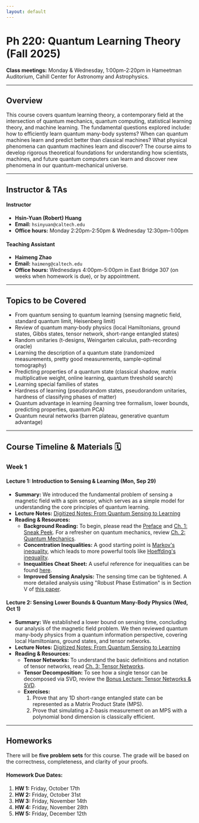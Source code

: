 ```yaml
---
layout: default
---
```


# Ph 220: Quantum Learning Theory (Fall 2025)

**Class meetings:** Monday & Wednesday, 1:00pm-2:20pm in Hameetman Auditorium, Cahill Center for Astronomy and Astrophysics.

---

## Overview

This course covers quantum learning theory, a contemporary field at the intersection of quantum mechanics, quantum computing, statistical learning theory, and machine learning. The fundamental questions explored include: how to efficiently learn quantum many-body systems? When can quantum machines learn and predict better than classical machines? What physical phenomena can quantum machines learn and discover? The course aims to develop rigorous theoretical foundations for understanding how scientists, machines, and future quantum computers can learn and discover new phenomena in our quantum-mechanical universe.

---

## Instructor & TAs

#### Instructor
* **Hsin-Yuan (Robert) Huang**
* **Email:** `hsinyuan@caltech.edu`
* **Office hours:** Monday 2:20pm-2:50pm & Wednesday 12:30pm–1:00pm

#### Teaching Assistant
* **Haimeng Zhao**
* **Email:** `haimeng@caltech.edu`
* **Office hours:** Wednesdays 4:00pm-5:00pm in East Bridge 307 (on weeks when homework is due), or by appointment.

---

## Topics to be Covered

* From quantum sensing to quantum learning (sensing magnetic field, standard quantum limit, Heisenberg limit)
* Review of quantum many-body physics (local Hamiltonians, ground states, Gibbs states, tensor network, short-range entangled states)
* Random unitaries (t-designs, Weingarten calculus, path-recording oracle)
* Learning the description of a quantum state (randomized measurements, pretty good measurements, sample-optimal tomography)
* Predicting properties of a quantum state (classical shadow, matrix multiplicative weight, online learning, quantum threshold search)
* Learning special families of states
* Hardness of learning (pseudorandom states, pseudorandom unitaries, hardness of classifying phases of matter)
* Quantum advantage in learning (learning tree formalism, lower bounds, predicting properties, quantum PCA)
* Quantum neural networks (barren plateau, generative quantum advantage)

---

## Course Timeline & Materials 🗓️

### **Week 1**

#### **Lecture 1: Introduction to Sensing & Learning (Mon, Sep 29)**
* **Summary:** We introduced the fundamental problem of sensing a magnetic field with a spin sensor, which serves as a simple model for understanding the core principles of quantum learning.
* **Lecture Notes:** [Digitized Notes: From Quantum Sensing to Learning](./materials/From_Quantum_Sensing_to_Learning.pdf)
* **Reading & Resources:**
    - **Background Reading:** To begin, please read the [Preface](./materials/Preface.pdf) and [Ch. 1: Sneak Peek](./materials/Chapter-SneakPeek.pdf). For a refresher on quantum mechanics, review [Ch. 2: Quantum Mechanics](./materials/Chapter-QuantumMechanics.pdf).
    - **Concentration Inequalities:** A good starting point is [Markov's inequality](https://en.wikipedia.org/wiki/Markov%27s_inequality), which leads to more powerful tools like [Hoeffding's inequality](https://en.wikipedia.org/wiki/Hoeffding%27s_inequality).
    - **Inequalities Cheat Sheet:** A useful reference for inequalities can be found [here](https://www.lkozma.net/inequalities_cheat_sheet/ineq.pdf).
    - **Improved Sensing Analysis:** The sensing time can be tightened. A more detailed analysis using "Robust Phase Estimation" is in Section V of [this paper](https://arxiv.org/pdf/1502.02677).

#### **Lecture 2: Sensing Lower Bounds & Quantum Many-Body Physics (Wed, Oct 1)**
* **Summary:** We established a lower bound on sensing time, concluding our analysis of the magnetic field problem. We then reviewed quantum many-body physics from a quantum information perspective, covering local Hamiltonians, ground states, and tensor networks.
* **Lecture Notes:** [Digitized Notes: From Quantum Sensing to Learning](./materials/From_Quantum_Sensing_to_Learning.pdf)
* **Reading & Resources:**
    - **Tensor Networks:** To understand the basic definitions and notation of tensor networks, read [Ch. 3: Tensor Networks](./materials/Chapter-TensorNetwork.pdf).
    - **Tensor Decomposition:** To see how a single tensor can be decomposed via SVD, review the [Bonus Lecture: Tensor Networks & SVD](./materials/BonusLecture-SVDandTN.pdf).
    - **Exercises:**
        1.  Prove that any 1D short-range entangled state can be represented as a Matrix Product State (MPS).
        2.  Prove that simulating a Z-basis measurement on an MPS with a polynomial bond dimension is classically efficient.

---

## Homeworks

There will be **five problem sets** for this course. The grade will be based on the correctness, completeness, and clarity of your proofs.

#### Homework Due Dates:
1.  **HW 1:** Friday, October 17th
2.  **HW 2:** Friday, October 31st
3.  **HW 3:** Friday, November 14th
4.  **HW 4:** Friday, November 28th
5.  **HW 5:** Friday, December 12th